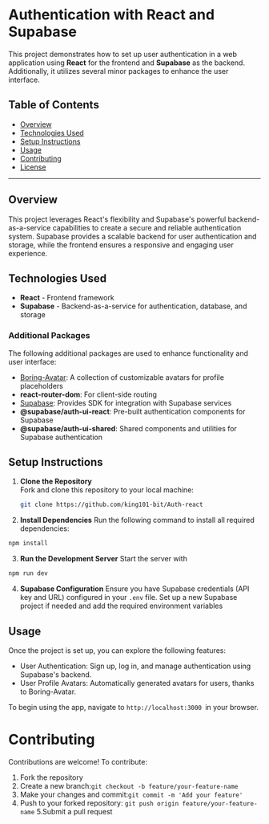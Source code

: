 # Authentication with React and Supabase

This project demonstrates how to set up user authentication in a web application using **React** for the frontend and **Supabase** as the backend. Additionally, it utilizes several minor packages to enhance the user interface.

## Table of Contents

- [Overview](#overview)
- [Technologies Used](#technologies-used)
- [Setup Instructions](#setup-instructions)
- [Usage](#usage)
- [Contributing](#contributing)
- [License](#license)

---

## Overview

This project leverages React's flexibility and Supabase's powerful backend-as-a-service capabilities to create a secure and reliable authentication system. Supabase provides a scalable backend for user authentication and storage, while the frontend ensures a responsive and engaging user experience.

## Technologies Used

- **React** - Frontend framework
- **Supabase** - Backend-as-a-service for authentication, database, and storage

### Additional Packages

The following additional packages are used to enhance functionality and user interface:

- [Boring-Avatar](https://github.com/boringdesigners/boring-avatars): A collection of customizable avatars for profile placeholders
- **react-router-dom**: For client-side routing
- [Supabase](https://github.com/supabase-community): Provides SDK for integration with Supabase services
- **@supabase/auth-ui-react**: Pre-built authentication components for Supabase
- **@supabase/auth-ui-shared**: Shared components and utilities for Supabase authentication

## Setup Instructions

1. **Clone the Repository**  
   Fork and clone this repository to your local machine:

   ```bash
   git clone https://github.com/king101-bit/Auth-react

   ```

2. **Install Dependencies**
   Run the following command to install all required dependencies:

```bash
npm install

```
3. **Run the Development Server**
Start the server with
```bash
npm run dev
```
4. **Supabase Configuration**
Ensure you have Supabase credentials (API key and URL) configured in your
``` .env ``` file. Set up a new Supabase project if needed and add the required environment variables

## Usage

Once the project is set up, you can explore the following features:

-    User Authentication: Sign up, log in, and manage authentication using Supabase's backend.
-    User Profile Avatars: Automatically generated avatars for users, thanks to Boring-Avatar.

To begin using the app, navigate to
```http://localhost:3000 ```in your browser.

# Contributing
Contributions are welcome! To contribute:

   1. Fork the repository
   2. Create a new branch:```git checkout -b feature/your-feature-name```
   3. Make your changes and commit:```git commit -m 'Add your feature'```
   4. Push to your forked repository: ```git push origin feature/your-feature-name```
   5.Submit a pull request
